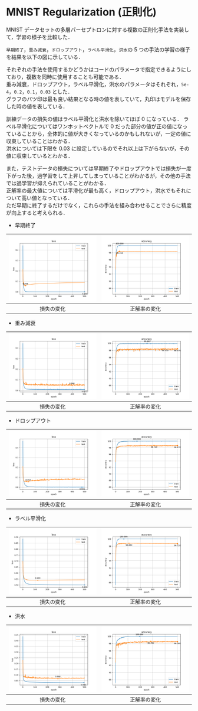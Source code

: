 # MNIST Regularization (正則化)

MNIST データセットの多層パーセプトロンに対する複数の正則化手法を実装して，学習の様子を比較した．

`早期終了`，`重み減衰`，`ドロップアウト`，`ラベル平滑化`，`洪水`の 5 つの手法の学習の様子を結果を以下の図に示している．

それぞれの手法を使用するかどうかはコードのパラメータで指定できるようにしており，複数を同時に使用することも可能である．<br>
重み減衰，ドロップアウト，ラベル平滑化，洪水のパラメータはそれぞれ，`5e-4`，`0.2`，`0.1`，`0.03` とした．<br>
グラフのバツ印は最も良い結果となる時の値を表していて，丸印はモデルを保存した時の値を表している．

訓練データの損失の値はラベル平滑化と洪水を除いてほぼ 0 になっている．
ラベル平滑化についてはワンホットベクトルで 0 だった部分の値が正の値になっていることから，全体的に値が大きくなっているのかもしれないが，一定の値に収束していることはわかる．<br>
洪水については下限を 0.03 に設定しているのでそれ以上は下がらないが，その値に収束しているとわかる．<br>

また，テストデータの損失については早期終了やドロップアウトでは損失が一度下がった後，過学習をして上昇してしまっていることがわかるが，その他の手法では過学習が抑えられていることがわかる．<br>
正解率の最大値については平滑化が最も高く，ドロップアウト，洪水でもそれについて高い値となっている．<br>
ただ早期に終了するだけでなく，これらの手法を組み合わせることでさらに精度が向上すると考えられる．

- 早期終了

| <img src="./graph/loss-early.png" alt="loss-early"> | <img src="./graph/accuracy-early.png" alt="accuracy-early"> |
|:-------------------------------:|:-----------------------------:|
| 損失の変化 | 正解率の変化 |

- 重み減衰

| <img src="./graph/loss-decay.png" alt="loss-decay"> | <img src="./graph/accuracy-decay.png" alt="accuracy-decay"> |
|:-------------------------------:|:-----------------------------:|
| 損失の変化 | 正解率の変化 |

- ドロップアウト

| <img src="./graph/loss-dropout.png" alt="loss-dropout"> | <img src="./graph/accuracy-dropout.png" alt="accuracy-dropout"> |
|:-------------------------------:|:-----------------------------:|
| 損失の変化 | 正解率の変化 |

- ラベル平滑化

| <img src="./graph/loss-label.png" alt="loss-label"> | <img src="./graph/accuracy-label.png" alt="accuracy-label"> |
|:-------------------------------:|:-----------------------------:|
| 損失の変化 | 正解率の変化 |

- 洪水

| <img src="./graph/loss-flooding.png" alt="loss-flooding"> | <img src="./graph/accuracy-flooding.png" alt="accuracy-flooding"> |
|:-------------------------------:|:-----------------------------:|
| 損失の変化 | 正解率の変化 |
